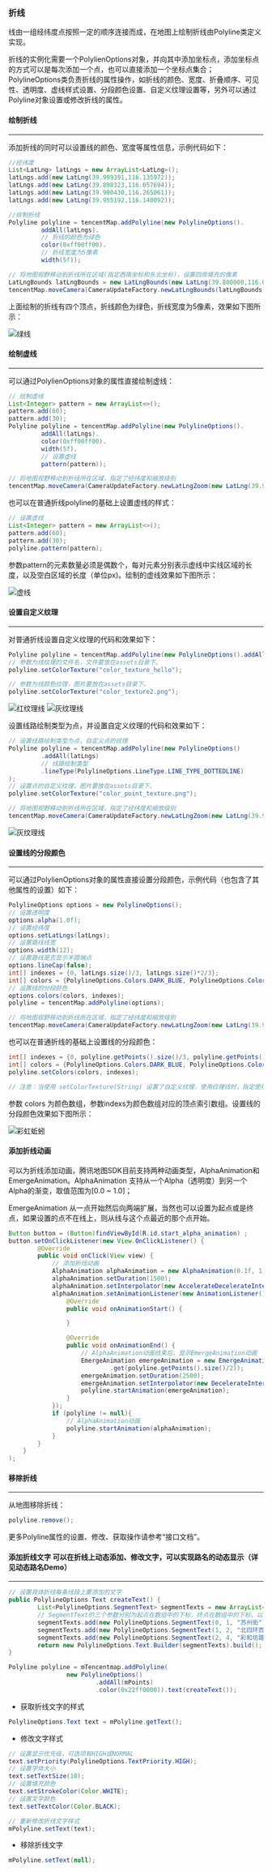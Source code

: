 ### 折线

线由一组经纬度点按照一定的顺序连接而成，在地图上绘制折线由Polyline类定义实现。

折线的实例化需要一个PolylienOptions对象，并向其中添加坐标点，添加坐标点的方式可以是每次添加一个点，也可以直接添加一个坐标点集合；PolylineOptions类负责折线的属性操作，如折线的颜色、宽度、折叠顺序、可见性、透明度、虚线样式设置、分段颜色设置、自定义纹理设置等，另外可以通过Polyline对象设置或修改折线的属性。

#### 绘制折线
----

添加折线的同时可以设置线的颜色、宽度等属性信息，示例代码如下：

```java
//经纬度
List<LatLng> latLngs = new ArrayList<LatLng>();
latLngs.add(new LatLng(39.999391,116.135972));
latLngs.add(new LatLng(39.898323,116.057694));
latLngs.add(new LatLng(39.900430,116.265061));
latLngs.add(new LatLng(39.955192,116.140092));

//绘制折线
Polyline polyline = tencentMap.addPolyline(new PolylineOptions().
         addAll(latLngs).
         // 折线的颜色为绿色
         color(0xff00ff00).
         // 折线宽度为5像素
         width(5f));

// 将地图视野移动到折线所在区域(指定西南坐标和东北坐标)，设置四周填充的像素
LatLngBounds latLngBounds = new LatLngBounds(new LatLng(39.800000,116.000000), new LatLng(40.000000,116.300000));
tencentMap.moveCamera(CameraUpdateFactory.newLatLngBounds(latLngBounds, 10));
```

上面绘制的折线有四个顶点，折线颜色为绿色，折线宽度为5像素，效果如下图所示：

![绿线](/overlays/images/green_line.jpg)

#### 绘制虚线
----

可以通过PolylienOptions对象的属性直接绘制虚线：

```java
// 绘制虚线
List<Integer> pattern = new ArrayList<>();
pattern.add(60);
pattern.add(30);
Polyline polyline = tencentMap.addPolyline(new PolylineOptions().
         addAll(latLngs).
         color(0xff00ff00).
         width(5f).
         // 设置虚线
         pattern(pattern));

// 将地图视野移动到折线所在区域，指定了经纬度和缩放级别
tencentMap.moveCamera(CameraUpdateFactory.newLatLngZoom(new LatLng(39.999391, 116.135972), 10));
```

也可以在普通折线polyline的基础上设置虚线的样式：

```java
// 设置虚线
List<Integer> pattern = new ArrayList<>();
pattern.add(60);
pattern.add(30);
polyline.pattern(pattern);  
```

参数pattern的元素数量必须是偶数个，每对元素分别表示虚线中实线区域的长度，以及空白区域的长度（单位px\)。绘制的虚线效果如下图所示：

![虚线](/overlays/images/dash_line.jpg)

#### 设置自定义纹理
----

对普通折线设置自定义纹理的代码和效果如下：

```java
Polyline polyline = tencentMap.addPolyline(new PolylineOptions().addAll(latLngs));
// 参数为线纹理的文件名，文件要放在assets目录下。
polyline.setColorTexture("color_texture_hello");

// 参数为线颜色纹理，图片要放在assets目录下。
polyline.setColorTexture("color_texture2.png"); 
```
![红纹理线](/overlays/images/red_texture_line.jpg)
![灰纹理线](/overlays/images/grey_texture_line.jpg)

设置线路绘制类型为点，并设置自定义纹理的代码和效果如下：

```java
// 设置线路绘制类型为点，自定义点的纹理
Polyline polyline = tencentMap.addPolyline(new PolylineOptions()
         .addAll(latLngs)
         // 线路绘制类型
         .lineType(PolylineOptions.LineType.LINE_TYPE_DOTTEDLINE)
);
// 设置点的自定义纹理，图片要放在assets目录下。
polyline.setColorTexture("color_point_texture.png");

// 将地图视野移动到折线所在区域，指定了经纬度和缩放级别
tencentMap.moveCamera(CameraUpdateFactory.newLatLngZoom(new LatLng(39.999391, 116.135972), 10));
```

![灰纹理线](/overlays/images/dot_line.jpg)

#### 设置线的分段颜色
----

可以通过PolylienOptions对象的属性直接设置分段颜色，示例代码（也包含了其他属性的设置）如下：

```java
PolylineOptions options = new PolylineOptions();
// 设置透明度
options.alpha(1.0f);
// 设置经纬度
options.setLatLngs(latLngs);
// 设置路线线宽
options.width(12);
// 设置路线是否显示半圆端点
options.lineCap(false);
int[] indexes = {0, latLngs.size()/3, latLngs.size()*2/3};
int[] colors = {PolylineOptions.Colors.DARK_BLUE, PolylineOptions.Colors.GREEN, PolylineOptions.Colors.YELLOW};
// 设置线的分段颜色
options.colors(colors, indexes);
polyline = tencentMap.addPolyline(options);

// 将地图视野移动到折线所在区域，指定了经纬度和缩放级别
tencentMap.moveCamera(CameraUpdateFactory.newLatLngZoom(new LatLng(39.999391, 116.135972), 10));
```

也可以在普通折线的基础上设置线的分段颜色：

```java
int[] indexes = {0, polyline.getPoints().size()/3, polyline.getPoints().size()*2/3};
int[] colors = {PolylineOptions.Colors.DARK_BLUE, PolylineOptions.Colors.GREEN, PolylineOptions.Colors.YELLOW};
polyline.setColors(colors, indexes); 

// 注意：当使用 setColorTexture(String) 设置了自定义纹理，使用纹理线时，指定使用纹理的第几像素行来绘制线
```

参数 colors 为颜色数组，参数indexs为颜色数组对应的顶点索引数组。设置线的分段颜色效果如下图所示：

![彩虹蚯蚓](/overlays/images/color_segment_line.jpg)

#### 添加折线动画

可以为折线添加动画，腾讯地图SDK目前支持两种动画类型，AlphaAnimation和EmergeAnimation。AlphaAnimation 支持从一个Alpha（透明度）到另一个Alpha的渐变，取值范围为\[0.0 ~ 1.0\]；

EmergeAnimation 从一点开始然后向两端扩展，当然也可以设置为起点或是终点，如果设置的点不在线上，则从线与这个点最近的那个点开始。

```java
Button button = (Button)findViewById(R.id.start_alpha_animation) ;
button.setOnClickListener(new View.OnClickListener() {
        @Override
        public void onClick(View view) {
            // 添加折线动画
            AlphaAnimation alphaAnimation = new AlphaAnimation(0.1f, 1);
            alphaAnimation.setDuration(1500);
            alphaAnimation.setInterpolator(new AccelerateDecelerateInterpolator());
            alphaAnimation.setAnimationListener(new AnimationListener() {
                @Override
                public void onAnimationStart() {

                }

                @Override
                public void onAnimationEnd() {
                    // AlphaAnimation动画结束后，显示EmergeAnimation动画
                    EmergeAnimation emergeAnimation = new EmergeAnimation(polyline.getPoints()
                            .get(polyline.getPoints().size()/2));
                    emergeAnimation.setDuration(2500);
                    emergeAnimation.setInterpolator(new DecelerateInterpolator());
                    polyline.startAnimation(emergeAnimation);
                }
            });
            if (polyline != null){
                // AlphaAnimation动画
                polyline.startAnimation(alphaAnimation);
            }
        }
    }
);
```

#### 移除折线
----

从地图移除折线：

```java
polyline.remove();
```

更多Polyline属性的设置、修改、获取操作请参考“接口文档”。

#### 添加折线文字 可以在折线上动态添加、修改文字，可以实现路名的动态显示（详见动态路名Demo）
----

```java
// 设置具体折线每条线段上要添加的文字
public PolylineOptions.Text createText() {
        List<PolylineOptions.SegmentText> segmentTexts = new ArrayList<>();
        // SegmentText的三个参数分别为起点在数组中的下标，终点在数组中的下标，以及要显示的文字
        segmentTexts.add(new PolylineOptions.SegmentText(0, 1, "苏州街"));
        segmentTexts.add(new PolylineOptions.SegmentText(1, 2, "北四环西路辅路"));
        segmentTexts.add(new PolylineOptions.SegmentText(2, 4, "彩和坊路"));
        return new PolylineOptions.Text.Builder(segmentTexts).build();
}

Polyline polyline = mTencentmap.addPolyline(
                new PolylineOptions()
                        .addAll(mPoints)
                        .color(0x22ff0000)).text(createText());
```

* 获取折线文字的样式

```java
PolylineOptions.Text text = mPolyline.getText();
```

* 修改文字样式

```java
// 设置显示优先级，可选项有HIGH或NORMAL
text.setPriority(PolylineOptions.TextPriority.HIGH);
// 设置字体大小
text.setTextSize(10);
// 设置填充颜色
text.setStrokeColor(Color.WHITE);
// 设置文字颜色
text.setTextColor(Color.BLACK);

// 重新修改折线文字样式
mPolyline.setText(text);
```

* 移除折线文字

```java
mPolyline.setText(null);
```
